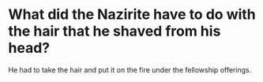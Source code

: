 # What did the Nazirite have to do with the hair that he shaved from his head?

He had to take the hair and put it on the fire under the fellowship offerings.

